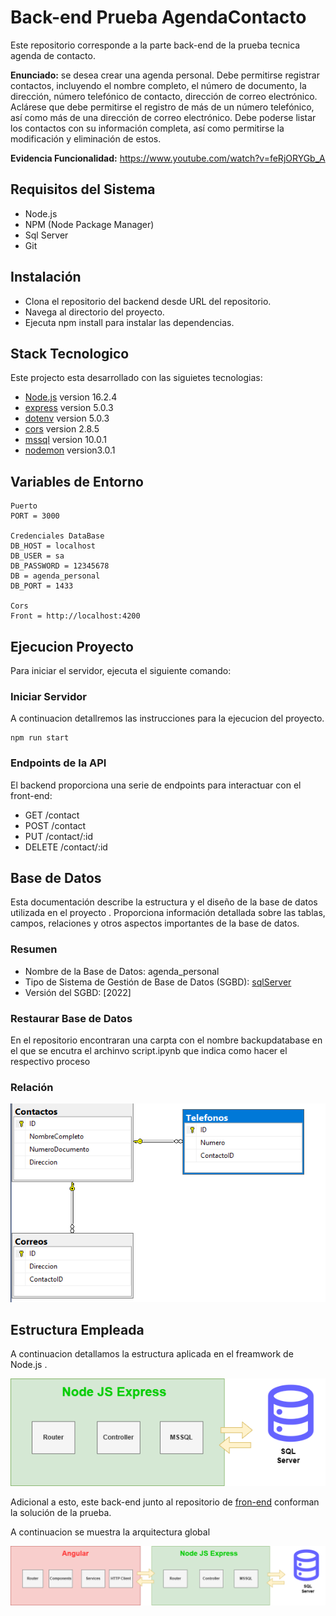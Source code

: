 # Back-end Prueba AgendaContacto

Este repositorio corresponde a la parte back-end de la prueba tecnica agenda de contacto.

**Enunciado:** se desea crear una agenda personal. Debe permitirse registrar
contactos, incluyendo el nombre completo, el número de documento, la
dirección, número telefónico de contacto, dirección de correo electrónico.
Aclárese que debe permitirse el registro de más de un número telefónico, así
como más de una dirección de correo electrónico. Debe poderse listar los
contactos con su información completa, así como permitirse la modificación y
eliminación de estos.

**Evidencia Funcionalidad:** https://www.youtube.com/watch?v=feRjORYGb_A

## Requisitos del Sistema
- Node.js
- NPM (Node Package Manager)
- Sql Server
- Git

## Instalación
- Clona el repositorio del backend desde URL del repositorio.
- Navega al directorio del proyecto.
- Ejecuta npm install para instalar las dependencias.

## Stack Tecnologico

Este projecto esta desarrollado con las siguietes tecnologias: 

- [Node.js](https://nodejs.org/en/about) version 16.2.4
- [express](https://expressjs.com/) version 5.0.3
- [dotenv](https://www.dotenv.org/docs/) version 5.0.3
- [cors](https://www.npmjs.com/package/cors) version 2.8.5
- [mssql](https://github.com/tediousjs/node-mssql#readme) version 10.0.1
- [nodemon](https://nodemon.io/) version3.0.1

## Variables de Entorno

```shell
Puerto
PORT = 3000

Credenciales DataBase
DB_HOST = localhost
DB_USER = sa
DB_PASSWORD = 12345678
DB = agenda_personal
DB_PORT = 1433

Cors 
Front = http://localhost:4200
```



## Ejecucion Proyecto
Para iniciar el servidor, ejecuta el siguiente comando:

### Iniciar Servidor
A continuacion detallremos las instrucciones para la ejecucion del proyecto.

```shell
npm run start
```
### Endpoints de la API

El backend proporciona una serie de endpoints para interactuar con el front-end:

- GET /contact
- POST /contact
- PUT /contact/:id
- DELETE /contact/:id



## Base de Datos

Esta documentación describe la estructura y el diseño de la base de datos utilizada en el proyecto . Proporciona información detallada sobre las tablas, campos, relaciones y otros aspectos importantes de la base de datos.

### Resumen
- Nombre de la Base de Datos: agenda_personal
- Tipo de Sistema de Gestión de Base de Datos (SGBD): [sqlServer](https://www.microsoft.com/es-mx/sql-server/sql-server-2022)
- Versión del SGBD: [2022]

### Restaurar Base de Datos
En el repositorio encontraran  una carpta con el nombre backupdatabase en el que se encutra el archinvo script.ipynb que indica como hacer el respectivo proceso



### Relación

<img src="img/DBRelacion.png">


## Estructura Empleada
A continuacion detallamos la estructura aplicada en el  freamwork  de Node.js .


<img src="img/Arquitectura.png">

Adicional a esto, este back-end junto al repositorio de [fron-end](https://github.com/josemasster/PruebaTecnica-Front) conforman la solución de la prueba.

A continuacion se muestra la arquitectura global

<img src="img/allArquitectura.png">
